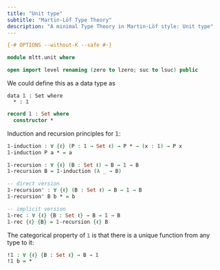 ```yaml
---
title: "Unit type"
subtitle: "Martin-Löf Type Theory"
description: "A minimal Type Theory in Martin-Löf style: Unit type"
---
```



```agda
{-# OPTIONS --without-K --safe #-}

module mltt.unit where

open import level renaming (zero to lzero; suc to lsuc) public
```

We could define this as a data type as
```agda-ignore
data 𝟙 : Set where
  * : 𝟙
```

```agda
record 𝟙 : Set where
  constructor *
```

Induction and recursion principles for 𝟙:

```agda
𝟙-induction : ∀ {ℓ} (P : 𝟙 → Set ℓ) → P * → (x : 𝟙) → P x
𝟙-induction P a * = a

𝟙-recursion : ∀ {ℓ} (B : Set ℓ) → B → 𝟙 → B
𝟙-recursion B = 𝟙-induction (λ _ → B)

-- direct version
𝟙-recursion' : ∀ {ℓ} (B : Set ℓ) → B → 𝟙 → B
𝟙-recursion' B b * = b

-- implicit version
𝟙-rec : ∀ {ℓ} {B : Set ℓ} → B → 𝟙 → B
𝟙-rec {ℓ} {B} = 𝟙-recursion {ℓ} B
```

The categorical property of `𝟙` is that there is a unique function from any type to it:

```agda
!𝟙 : ∀ {ℓ} {B : Set ℓ} → B → 𝟙
!𝟙 b = *
```

